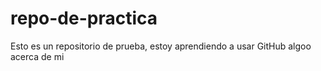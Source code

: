 # repo-de-practica
Esto es un repositorio de prueba, estoy aprendiendo a usar GitHub
algoo acerca de mi 
